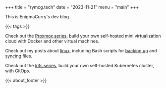 +++
title = "rymcg.tech"
date = "2023-11-21"
menu = "main"
+++

This is EnigmaCurry's dev blog. 

{{< tags >}}

Check out the [Proxmox series](/tags/proxmox), build your own
self-hosted mini virtualization cloud with Docker and other virtual
machines.

Check out my posts about [linux](/tags/linux), including Bash scripts
for [backing up](/blog/linux/restic_backup/) and
[syncing](/blog/linux/rclone_sync/) files.

Check out the [k3s series](/tags/k3s), build your own self-hosted
Kubernetes cluster, with GitOps.

{{< about_footer >}}
